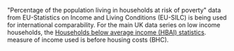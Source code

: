 ﻿---
indicator_name: global_indicators.1-2-1-title
target_name: global_targets.1-2-title
indicator_number: 1.2.1
csv_size: 16.294 kB
indicator_available: Percentage of the population living in households at risk of poverty, by sex and age
national_indicator_description: >-
  The percentage of people who are living in households which are deemed at risk of poverty in the national context. Monitoring national poverty is important for country-specific development agendas. National poverty lines are used to make more accurate estimates of poverty consistent with
  the country’s specific economic and social circumstances, and are not intended for international comparisons of poverty rates.
un_designated_tier: Tier I
un_custodian_agency: World Bank (WB)
goal_meta_link: https://unstats.un.org/sdgs/metadata/files/Metadata-01-02-01.pdf
goal_meta_link_text: United Nations Sustainable Development Goals Metadata (PDF 98.2 KB)
national_geographical_coverage: United Kingdom
computation_units: Percentage (%)
computation_definitions: >-
  Household income - The total disposable income of a household is calculated by adding together the personal income received by all of the household members plus income received at household level. The measure of income used is before housing costs  Missing income information is imputed.
  <br> <br> Disposable household income includes i) All income from work (employee wages and self-employment earnings), ii) Private income from investment and property, iii) Transfers between households, iv) All social transfers received in cash including old-age pensions  Note - Some of
  the income components are mandatory only from 2007 - Imputed rent, and Interest paid on mortgage, and v) Employer's social insurance contributions. <br> From 2007 onwards, all countries have to supply gross income information. <br> The current definition of total household disposable
  income used for the calculation of EU-SILC based indicators excludes i) Imputed rent - i.e. money that one saves on full (market) rent by living in one's own accommodation or in accommodation rented at a price that is lower than the market rent, and ii) Non monetary income components, in
  particular value of goods produced for own consumption, social transfers in kind and non-cash employee income except company cars.<br> <br> Equivalence scale - To take into account the impact of differences in household size and composition, the total disposable household income is
  "equivalised". The equivalised income attributed to each member of the household is calculated by dividing the total disposable income of the household by the equivalisation factor. <br> Equivalisation factors can be determined in various ways. Eurostat applies an equivalisation factor
  calculated according to the OECD-modified scale first proposed in 1994. This gives a weight of 1.0 to the first person aged 14 or more, a weight of 0.5 to other persons aged 14 or more and a weight of 0.3 to persons aged 0-13. <br> <br> Household - A 'private household' means "a person
  living alone or a group of people who live together in the same private dwelling and share expenditures, including the joint provision of the essentials of living". EU-SILC implementing regulation number 1983/2003 on updated definitions, defines households in terms of sharing household
  expenses and (for non-permanent members) in terms of duration of stay and (for temporarily absent members) in terms of duration of absence. Definitions sourced from “Income and Living Conditions” Metadata (Eurostat).
computation_calculations: No calculations were performed in the data acquisition of this indicator as appropriate data was readily available. For insight into the details of potential calculations please refer to the original source metadata or source contact.
reporting_status: complete
data_non_statistical: false
graph_type: line
graph_title: Percentage of the population living in households at risk of poverty
data_show_map: false
data_keywords: Population
expected_disaggregations:
  - Age
  - Sex
source_active_1: true
source_organisation_1: Eurostat
source_periodicity_1: Annual
source_earliest_available_1: 2005
source_geographical_coverage_1: United Kingdom
source_url_1: http://appsso.eurostat.ec.europa.eu/nui/show.do?dataset=ilc_li02&lang=en
source_url_text_1: At-risk-of-poverty rate by poverty threshold, age and sex - EU-SILC survey
source_release_date_1: 11/03/2020
source_next_release_1: TBC
source_statistical_classification_1: Non-Official
source_contact_1: http://ec.europa.eu/eurostat/help/support
source_active_2: false
source_active_3: false
source_active_4: false
source_active_5: false
source_active_6: false
indicator_sort_order: 01-02-01
other_info: This indicator is being used as an approximation of the UN SDG Indicator. Where possible, we will work to identify or develop UK data to meet the global indicator specification. This indicator has been identified in collaboration with topic experts.
---
"Percentage of the population living in households at risk of poverty" data from EU-Statistics on Income and Living Conditions (EU-SILC) is being used for international comparability.  For the main UK data series on low income households, the [Households below average income (HBAI) statistics](https://www.gov.uk/government/collections/households-below-average-income-hbai--2). measure of income used is before housing costs (BHC).